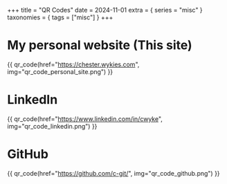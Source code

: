 +++
title = "QR Codes"
date = 2024-11-01
extra = { series = "misc" }
taxonomies = { tags = ["misc"] }
+++

# My personal website (This site)

{{ qr_code(href="https://chester.wykies.com", img="qr_code_personal_site.png") }}

# LinkedIn

{{ qr_code(href="https://www.linkedin.com/in/cwyke", img="qr_code_linkedin.png") }}

# GitHub

{{ qr_code(href="https://github.com/c-git/", img="qr_code_github.png") }}
